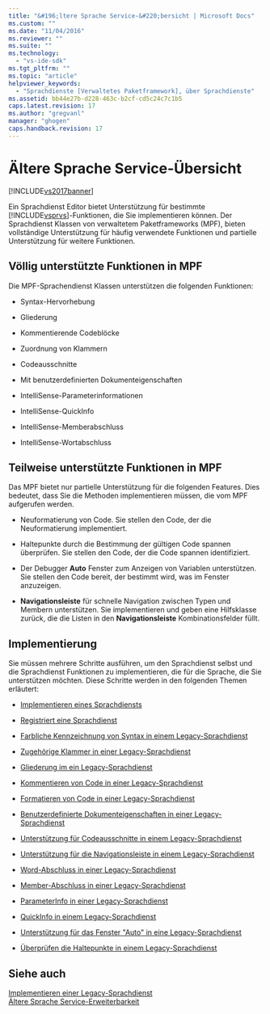 ```yaml
---
title: "&#196;ltere Sprache Service-&#220;bersicht | Microsoft Docs"
ms.custom: ""
ms.date: "11/04/2016"
ms.reviewer: ""
ms.suite: ""
ms.technology: 
  - "vs-ide-sdk"
ms.tgt_pltfrm: ""
ms.topic: "article"
helpviewer_keywords: 
  - "Sprachdienste [Verwaltetes Paketframework], über Sprachdienste"
ms.assetid: bb44e27b-d228-463c-b2cf-cd5c24c7c1b5
caps.latest.revision: 17
ms.author: "gregvanl"
manager: "ghogen"
caps.handback.revision: 17
---
```

# &#196;ltere Sprache Service-&#220;bersicht
[!INCLUDE[vs2017banner](../../code-quality/includes/vs2017banner.md)]

Ein Sprachdienst Editor bietet Unterstützung für bestimmte [!INCLUDE[vsprvs](../../code-quality/includes/vsprvs_md.md)]\-Funktionen, die Sie implementieren können.  Der Sprachdienst Klassen von verwaltetem Paketframeworks \(MPF\), bieten vollständige Unterstützung für häufig verwendete Funktionen und partielle Unterstützung für weitere Funktionen.  
  
## Völlig unterstützte Funktionen in MPF  
 Die MPF\-Sprachendienst Klassen unterstützen die folgenden Funktionen:  
  
-   Syntax\-Hervorhebung  
  
-   Gliederung  
  
-   Kommentierende Codeblöcke  
  
-   Zuordnung von Klammern  
  
-   Codeausschnitte  
  
-   Mit benutzerdefinierten Dokumenteigenschaften  
  
-   IntelliSense\-Parameterinformationen  
  
-   IntelliSense\-QuickInfo  
  
-   IntelliSense\-Memberabschluss  
  
-   IntelliSense\-Wortabschluss  
  
## Teilweise unterstützte Funktionen in MPF  
 Das MPF bietet nur partielle Unterstützung für die folgenden Features.  Dies bedeutet, dass Sie die Methoden implementieren müssen, die vom MPF aufgerufen werden.  
  
-   Neuformatierung von Code.  Sie stellen den Code, der die Neuformatierung implementiert.  
  
-   Haltepunkte durch die Bestimmung der gültigen Code spannen überprüfen.  Sie stellen den Code, der die Code spannen identifiziert.  
  
-   Der Debugger **Auto** Fenster zum Anzeigen von Variablen unterstützen.  Sie stellen den Code bereit, der bestimmt wird, was im Fenster anzuzeigen.  
  
-   **Navigationsleiste** für schnelle Navigation zwischen Typen und Membern unterstützen.  Sie implementieren und geben eine Hilfsklasse zurück, die die Listen in den **Navigationsleiste** Kombinationsfelder füllt.  
  
## Implementierung  
 Sie müssen mehrere Schritte ausführen, um den Sprachdienst selbst und die Sprachdienst Funktionen zu implementieren, die für die Sprache, die Sie unterstützen möchten.  Diese Schritte werden in den folgenden Themen erläutert:  
  
-   [Implementieren eines Sprachdiensts](../../extensibility/internals/implementing-a-legacy-language-service2.md)  
  
-   [Registriert eine Sprachdienst](../../extensibility/internals/registering-a-legacy-language-service1.md)  
  
-   [Farbliche Kennzeichnung von Syntax in einem Legacy\-Sprachdienst](../../extensibility/internals/syntax-colorizing-in-a-legacy-language-service.md)  
  
-   [Zugehörige Klammer in einer Legacy\-Sprachdienst](../../extensibility/internals/brace-matching-in-a-legacy-language-service.md)  
  
-   [Gliederung im ein Legacy\-Sprachdienst](../../extensibility/internals/outlining-in-a-legacy-language-service.md)  
  
-   [Kommentieren von Code in einer Legacy\-Sprachdienst](../../extensibility/internals/commenting-code-in-a-legacy-language-service.md)  
  
-   [Formatieren von Code in einer Legacy\-Sprachdienst](../../extensibility/internals/reformatting-code-in-a-legacy-language-service.md)  
  
-   [Benutzerdefinierte Dokumenteigenschaften in einer Legacy\-Sprachdienst](../../extensibility/internals/custom-document-properties-in-a-legacy-language-service.md)  
  
-   [Unterstützung für Codeausschnitte in einem Legacy\-Sprachdienst](../../extensibility/internals/support-for-code-snippets-in-a-legacy-language-service.md)  
  
-   [Unterstützung für die Navigationsleiste in einem Legacy\-Sprachdienst](../../extensibility/internals/support-for-the-navigation-bar-in-a-legacy-language-service.md)  
  
-   [Word\-Abschluss in einer Legacy\-Sprachdienst](../../extensibility/internals/word-completion-in-a-legacy-language-service.md)  
  
-   [Member\-Abschluss in einer Legacy\-Sprachdienst](../../extensibility/internals/member-completion-in-a-legacy-language-service.md)  
  
-   [ParameterInfo in einer Legacy\-Sprachdienst](../../extensibility/internals/parameter-info-in-a-legacy-language-service2.md)  
  
-   [QuickInfo in einem Legacy\-Sprachdienst](../../extensibility/internals/quick-info-in-a-legacy-language-service.md)  
  
-   [Unterstützung für das Fenster "Auto" in eine Legacy\-Sprachdienst](../../extensibility/internals/support-for-the-autos-window-in-a-legacy-language-service.md)  
  
-   [Überprüfen die Haltepunkte in einem Legacy\-Sprachdienst](../../extensibility/internals/validating-breakpoints-in-a-legacy-language-service.md)  
  
## Siehe auch  
 [Implementieren einer Legacy\-Sprachdienst](../../extensibility/internals/implementing-a-legacy-language-service1.md)   
 [Ältere Sprache Service\-Erweiterbarkeit](../../extensibility/internals/legacy-language-service-extensibility.md)